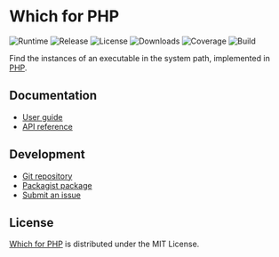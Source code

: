 # Which for PHP
![Runtime](https://img.shields.io/badge/php-%3E%3D7.2-brightgreen.svg) ![Release](https://img.shields.io/packagist/v/cedx/which.svg) ![License](https://img.shields.io/packagist/l/cedx/which.svg) ![Downloads](https://img.shields.io/packagist/dt/cedx/which.svg) ![Coverage](https://coveralls.io/repos/github/cedx/which.php/badge.svg) ![Build](https://travis-ci.com/cedx/which.php.svg)

Find the instances of an executable in the system path, implemented in [PHP](https://secure.php.net).

## Documentation
- [User guide](https://dev.belin.io/which.php)
- [API reference](https://dev.belin.io/which.php/api)

## Development
- [Git repository](https://git.belin.io/cedx/which.php)
- [Packagist package](https://packagist.org/packages/cedx/which)
- [Submit an issue](https://git.belin.io/cedx/which.php/issues)

## License
[Which for PHP](https://dev.belin.io/which.php) is distributed under the MIT License.
